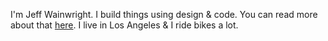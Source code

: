 I'm Jeff Wainwright. I build things using design & code. You can read more about that [here](/cv/). I live in Los Angeles & I ride bikes a lot.